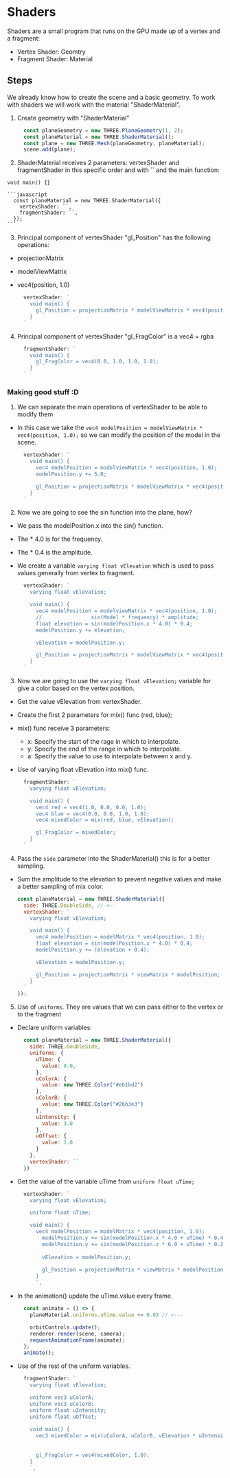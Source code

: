 # Shaders

Shaders are a small program that runs on the GPU made up of a vertex and a fragment:

- Vertex Shader: Geomtry
- Fragment Shader: Material

## Steps

We already know how to create the scene and a basic geometry.
To work with shaders we will work with the material "ShaderMaterial".

1. Create geometry with "ShaderMaterial"

   ```javascript
     const planeGeometry = new THREE.PlaneGeometry(1, 2);
     const planeMaterial = new THREE.ShaderMaterial();
     const plane = new THREE.Mesh(planeGeometry, planeMaterial);
     scene.add(plane);
   ```

2. ShaderMaterial receives 2 parameters:
   vertexShader and fragmentShader in this specific order and with `` and the main function:

`void main() {}`

    ```javascript
      const planeMaterial = new THREE.ShaderMaterial({
        vertexShader: ``,
        fragmentShader: ``,
      });
    ```

3. Principal component of vertexShader "gl_Position" has the following operations:

- projectionMatrix
- modelViewMatrix
- vec4(position, 1.0)

  ```javascript
    vertexShader: `
      void main() {
        gl_Position = projectionMatrix * modelViewMatrix * vec4(position, 1.0);
      }
    `
  ```

4. Principal component of vertexShader "gl_FragColor" is a vec4 = rgba

   ```javascript
     fragmentShader: `
       void main() {
         gl_FragColor = vec4(0.0, 1.0, 1.0, 1.0);
       }
     `
   ```

### Making good stuff :D

1. We can separate the main operations of vertexShader to be able to modify them

- In this case we take the `vec4 modelPosition = modelViewMatrix * vec4(position, 1.0);` so we can modify the position of the model in the scene.

  ```javascript
    vertexShader: `
      void main() {
        vec4 modelPosition = modelviewMatrix * vec4(position, 1.0);
        modelPosition.y += 5.0;

        gl_Position = projectionMatrix * modelViewMatrix * vec4(position, 1.0);
      }
    `
  ```

2. Now we are going to see the sin function into the plane, how?

- We pass the modelPosition.x into the sin() function.
- The \* 4.0 is for the frequency.
- The \* 0.4 is the amplitude.
- We create a variable `varying float vElevation` which is used to pass values generally from vertex to fragment.

  ```javascript
    vertexShader: `
      varying float vElevation;

      void main() {
        vec4 modelPosition = modelviewMatrix * vec4(position, 1.0);
        //                sin(Model * frequency) * amplitude;
        float elevation = sin(modelPosition.x * 4.0) * 0.4;
        modelPosition.y += elevation;

        vElevation = modelPosition.y;

        gl_Position = projectionMatrix * modelViewMatrix * vec4(position, 1.0);
      }
    `
  ```

3. Now we are going to use the `varying float vElevation;` variable for give a color based on the vertex position.

- Get the value vElevation from vertexShader.
- Create the first 2 parameters for mix() func (red, blue);
- mix() func receive 3 parameters:
  - x: Specify the start of the rage in which to interpolate.
  - y: Specify the end of the range in which to interpolate.
  - a: Specify the value to use to interpolate between x and y.
- Use of varying float vElevation into mix() func.

  ```javascript
    fragmentShader: `
      varying float vElevation;

      void main() {
        vec4 red = vec4(1.0, 0.0, 0.0, 1.0);
        vec4 blue = vec4(0.0, 0.0, 1.0, 1.0);
        vec4 mixedColor = mix(red, blue, vElevation);

        gl_FragColor = mixedColor;
      }
    `
  ```

4.  Pass the `side` parameter into the ShaderMaterial() this is for a better sampling.

- Sum the amplitude to the elevation to prevent negative values and make a better sampling of mix color.

    ```javascript
    const planeMaterial = new THREE.ShaderMaterial({
      side: THREE.DoubleSide, // <--
      vertexShader: `
        varying float vElevation;

        void main() {
          vec4 modelPosition = modelMatrix * vec4(position, 1.0);
          float elevation = sin(modelPosition.x * 4.0) * 0.4;
          modelPosition.y += (elevation + 0.4);

          vElevation = modelPosition.y;

          gl_Position = projectionMatrix * viewMatrix * modelPosition;
        }
      `
    });
    ```

5. Use of `uniforms`. They are values ​​that we can pass either to the vertex or to the fragment

- Declare uniform variables:

    ```javascript
      const planeMaterial = new THREE.ShaderMaterial({
        side: THREE.DoubleSide,
        uniforms: {
          uTime: {
            value: 0.0,
          },
          uColorA: {
            value: new THREE.Color("#eb1bd2")
          },
          uColorB: {
            value: new THREE.Color("#26b3e3")
          },
          uIntensity: {
            value: 3.0
          },
          uOffset: {
            value: 1.0
          }
        },
        vertexShader: ``
      })
    ```

- Get the value of the variable uTime from `uniform float uTime;`

    ```javascript
      vertexShader: `
        varying float vElevation;

        uniform float uTime;
  
        void main() {
          vec4 modelPosition = modelMatrix * vec4(position, 1.0);
            modelPosition.y += sin(modelPosition.x * 4.0 + uTime) * 0.4;
            modelPosition.y += sin(modelPosition.z * 6.0 + uTime) * 0.2;
            
            vElevation = modelPosition.y;
            
            gl_Position = projectionMatrix * viewMatrix * modelPosition;
          }
          `,
    ```

- In the animation() update the uTime.value every frame.

    ```javascript
      const animate = () => {
        planeMaterial.uniforms.uTime.value += 0.03 // <---

        orbitControls.update();
        renderer.render(scene, camera);
        requestAnimationFrame(animate);
      };
      animate();
    ```
  
- Use of the rest of the uniform variables.

    ```javascript
      fragmentShader: `
        varying float vElevation;

        uniform vec3 uColorA;
        uniform vec3 uColorB;
        uniform float uIntensity;
        uniform float uOffset;
        
        void main() {
          vec3 mixedColor = mix(uColorA, uColorB, vElevation * uIntensity + uOffset);
          
          
          gl_FragColor = vec4(mixedColor, 1.0);
        }
        `,
    ```